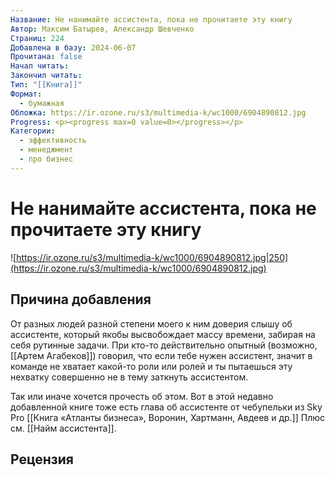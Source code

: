```yaml
---
Название: Не нанимайте ассистента, пока не прочитаете эту книгу
Автор: Максим Батырев, Александр Шевченко
Страниц: 224
Добавлена в базу: 2024-06-07
Прочитана: false
Начал читать: 
Закончил читать: 
Тип: "[[Книга]]"
Формат:
  - бумажная
Обложка: https://ir.ozone.ru/s3/multimedia-k/wc1000/6904890812.jpg
Progress: <p><progress max=0 value=0></progress></p>
Категории:
  - эффективность
  - менеджмент
  - про бизнес
---
```

# Не нанимайте ассистента, пока не прочитаете эту книгу

![https://ir.ozone.ru/s3/multimedia-k/wc1000/6904890812.jpg|250](https://ir.ozone.ru/s3/multimedia-k/wc1000/6904890812.jpg)

## Причина добавления

От разных людей разной степени моего к ним доверия слышу об ассистенте, который якобы высвобождает массу времени, забирая на себя рутинные задачи. При кто-то действительно опытный (возможно, [[Артем Агабеков]]) говорил, что если тебе нужен ассистент, значит в команде не хватает какой-то роли или ролей и ты пытаешься эту нехватку совершенно не в тему заткнуть ассистентом.

Так или иначе хочется прочесть об этом. Вот в этой недавно добавленной книге тоже есть глава об ассистенте от чебупельки из Sky Pro [[Книга «Атланты бизнеса», Воронин, Хартманн, Авдеев и др.]] Плюс см. [[Найм ассистента]].


## Рецензия